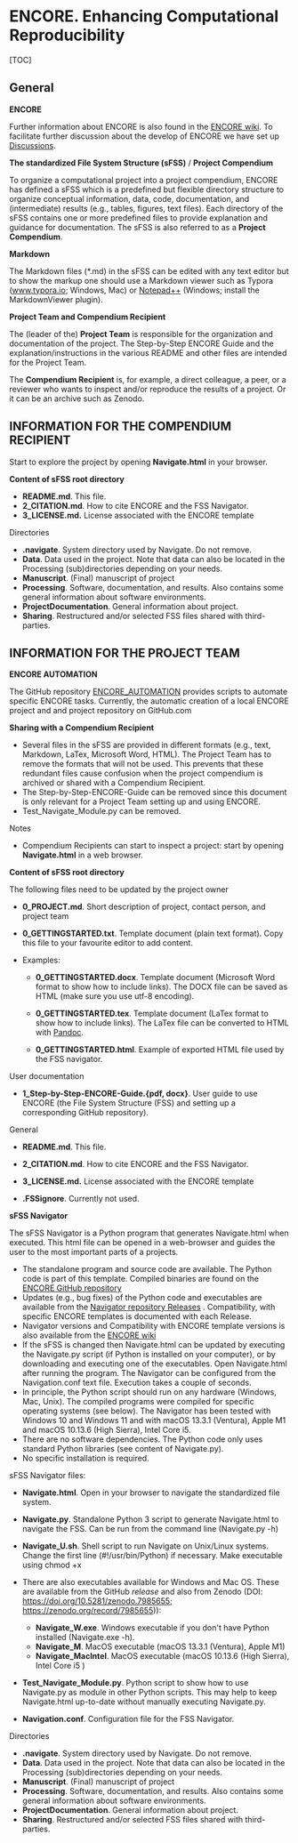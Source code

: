 # **ENCORE. Enhancing Computational Reproducibility** 



[TOC]

## General

**ENCORE**

Further information about ENCORE is also found in the [ENCORE wiki](https://github.com/EDS-Bioinformatics-Laboratory/ENCORE/wiki). To facilitate further discussion about the develop of ENCORE we have set up [Discussions](https://github.com/EDS-Bioinformatics-Laboratory/ENCORE/discussions).



**The standardized File System Structure (sFSS)** / **Project Compendium**

To organize a computational project into a project compendium, ENCORE has defined a sFSS which is a predefined but flexible directory structure to organize conceptual information, data, code, documentation, and (intermediate) results (e.g., tables, figures, text files). Each directory of the sFSS contains one or more predefined files to provide explanation and guidance for documentation. The sFSS is also referred to as a **Project Compendium**.



**Markdown**

The Markdown files (*.md) in the sFSS can be edited with any text editor but to show the markup one should use a Markdown viewer such as Typora (www.typora.io; Windows, Mac) or [Notepad++](https://notepad-plus-plus.org/) (Windows; install the MarkdownViewer plugin).



**Project Team and Compendium Recipient**

The (leader of the) **Project Team** is responsible for the organization and documentation of the project. The Step-by-Step ENCORE Guide and the explanation/instructions in the various README and other files are intended for the  Project Team.

The **Compendium Recipient** is, for example, a direct colleague, a peer, or a reviewer who wants to inspect and/or reproduce the results of a project. Or it can be an archive such as Zenodo.



## INFORMATION FOR THE COMPENDIUM RECIPIENT

Start to explore the project by opening **Navigate.html** in your browser.



**Content of sFSS root directory**

* **README.md**. This file.
* **2_CITATION.md**. How to cite ENCORE and the FSS Navigator.
* **3_LICENSE.md.** License associated with the ENCORE template



Directories

* **\.navigate**. System directory used by Navigate. Do not remove.
* **Data**. Data used in the project. Note that data can also be located in the Processing (sub)directories depending on your needs.
* **Manuscript**. (Final) manuscript of project
* **Processing**. Software, documentation, and results. Also contains some general information about software environments.
* **ProjectDocumentation**. General information about project.
* **Sharing**. Restructured and/or selected FSS files shared with third-parties.





## INFORMATION FOR THE PROJECT TEAM

 

**ENCORE AUTOMATION**

The GitHub repository [ENCORE_AUTOMATION](https://github.com/EDS-Bioinformatics-Laboratory/ENCORE_AUTOMATION) provides scripts to automate specific ENCORE tasks. Currently, the automatic creation of a local ENCORE project and and project repository on GitHub.com



**Sharing with a Compendium Recipient**

* Several files in the sFSS are provided in different formats (e.g., text, Markdown, LaTex, Microsoft Word, HTML). The Project Team has to remove the formats that will not be used. This prevents that these redundant files cause confusion when the project compendium is archived or shared with a Compendium Recipient. 
* The Step-by-Step-ENCORE-Guide can be removed since this document is only relevant for a Project Team setting up and using ENCORE.
* Test_Navigate_Module.py can be removed.



Notes

* Compendium Recipients can start to inspect a project: start by opening **Navigate.html** in a web browser.



**Content of sFSS root directory**

The following files need to be updated by the project owner

* **0_PROJECT.md**. Short description of project, contact person, and project team

* **0_GETTINGSTARTED.txt**. Template document (plain text format). Copy this file to your favourite editor to add content.
* Examples:
  
  * **0_GETTINGSTARTED.docx**. Template document (Microsoft Word format to show how to include links). The DOCX file can be saved as HTML (make sure you use utf-8 encoding).
  
  * **0_GETTINGSTARTED.tex**. Template document (LaTex format to show how to include links). The LaTex file can be converted to HTML with [Pandoc](https://pandoc.org/index.html).
  
  * **0_GETTINGSTARTED.html**. Example of exported HTML file used by the FSS navigator.




User documentation

* **1_Step-by-Step-ENCORE-Guide.{pdf, docx}**. User guide to use ENCORE (the File System Structure (FSS) and setting up a corresponding GitHub repository).



General

* **README.md**. This file.

* **2_CITATION.md**. How to cite ENCORE and the FSS Navigator.
* **3_LICENSE.md.** License associated with the ENCORE template
* **.FSSignore**. Currently not used.



**sFSS Navigator**

The sFSS Navigator is a Python program that generates Navigate.html when executed. This html file can be opened in a web-browser and guides the user to the most important parts of a projects.  

* The standalone program and source code are available. The Python code is part of this template. Compiled binaries are found on the [ENCORE GitHub repository](https://github.com/EDS-Bioinformatics-Laboratory/ENCORE/releases) 
* Updates (e.g., bug fixes) of the Python code and executables are available from the [Navigator repository Releases](https://github.com/EDS-Bioinformatics-Laboratory/FSS-Navigator/releases) . Compatibility, with specific ENCORE templates is documented with each Release.
* Navigator versions and Compatibility with ENCORE template versions is also available from the [ENCORE wiki](https://github.com/EDS-Bioinformatics-Laboratory/ENCORE/wiki/sFSS-Navigator) 
* If the sFSS is changed then Navigate.html can be updated by executing the Navigate.py script (if Python is installed on your computer), or by downloading and executing one of the executables. Open Navigate.html after running the program. The Navigator can be configured from the Navigation.conf  text file. Execution takes a couple of seconds.
* In principle, the Python script should run on any hardware (Windows, Mac, Unix). The compiled programs were compiled for specific operating systems (see below). The Navigator has been tested with Windows 10 and Windows 11 and with macOS 13.3.1 (Ventura), Apple M1 and macOS 10.13.6 (High Sierra), Intel Core i5.
* There are no software dependencies. The Python code only uses standard Python libraries (see content of Navigate.py).
* No specific installation is required.

sFSS Navigator files:

* **Navigate.html**. Open in your browser to navigate the standardized file system.
* **Navigate.py**. Standalone Python 3 script to generate Navigate.html to navigate the FSS. Can be run from the command line (Navigate.py -h)
* **Navigate_U.sh**. Shell script to run Navigate on Unix/Linux systems. Change the first line (#!/usr/bin/Python) if necessary. Make executable using chmod +x
* There are also executables available for Windows and Mac OS. These are available from the GitHub *release* and also from Zenodo (DOI: https://doi.org/10.5281/zenodo.7985655; https://zenodo.org/record/7985655)):
  * **Navigate_W.exe**. Windows executable if you don't have Python installed (Navigate.exe -h).
  * **Navigate_M**. MacOS executable (macOS 13.3.1 (Ventura), Apple M1)
  * **Navigate_MacIntel**. MacOS executable (macOS 10.13.6 (High Sierra), Intel Core i5 )

* **Test_Navigate_Module.py**. Python script to show how to use Navigate.py as module in other Python scripts. This may help to keep Navigate.html up-to-date without manually executing Navigate.py.
* **Navigation.conf**. Configuration file for the FSS Navigator.



Directories

* **\.navigate**. System directory used by Navigate. Do not remove.
* **Data**. Data used in the project. Note that data can also be located in the Processing (sub)directories depending on your needs.
* **Manuscript**. (Final) manuscript of project
* **Processing**. Software, documentation, and results. Also contains some general information about software environments.
* **ProjectDocumentation**. General information about project.
* **Sharing**. Restructured and/or selected FSS files shared with third-parties.
